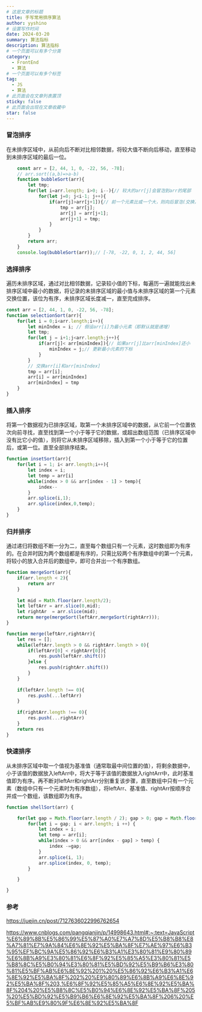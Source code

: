 ```yaml
---
# 这是文章的标题
title: 手写常用排序算法
author: yyshino
# 设置写作时间
date: 2024-03-20
summary: 算法指标
description: 算法指标
# 一个页面可以有多个分类
category:
  - FrontEnd
  - 算法
# 一个页面可以有多个标签
tag:
  - JS
  - 算法
# 此页面会在文章列表置顶
sticky: false
# 此页面会出现在文章收藏中
star: false
---
```




### 冒泡排序

在未排序区域中，从前向后不断对比相邻数据，将较大值不断向后移动，直至移动到未排序区域的最后一位。

```js
    const arr = [2, 44, 1, 0, -22, 56, -78];
    // arr.sort((a,b)=>a-b)
    function bubbleSort(arr){
        let tmp;
        for(let i=arr.length; i>0; i--){// 较大的arr[j]会冒泡到arr的尾部
            for(let j=0; j<i-1; j++){
                if(arr[j]>arr[j+1]){// 前一个元素比或一个大，则向后冒泡(交换)
                    tmp = arr[j];
                    arr[j] = arr[j+1];
                    arr[j+1] = tmp;
                }
            }
        }
        return arr;
    }
    console.log(bubbleSort(arr));// [-78, -22, 0, 1, 2, 44, 56]
```



### 选择排序

遍历未排序区域，通过对比相邻数据，记录较小值的下标，每遍历一遍就能找出未排序区域中最小的数据，将记录的未排序区域的最小值与未排序区域的第一个元素交换位置，该位为有序，未排序区域长度减一，直至完成排序。

```js
const arr = [2, 44, 1, 0, -22, 56, -78];
function selectionSort(arr){
	for(let i = 0;i<arr.length;i++){
		let minIndex = i; // 假设arr[i]为最小元素（即默认就是递增）
		let tmp;
		for(let j = i+1;j<arr.length;j++){ 
			if(arr[j]< arr[minIndex]){// 如果arr[j]比arr[minIndex]还小
				minIndex = j;// 更新最小元素的下标
			}
		}
		// 交换arr[i]和arr[minIndex]
		tmp = arr[i];
		arr[i] = arr[minIndex]
		arr[minIndex] = tmp
	}
}
```



### 插入排序

将第一个数据视为已排序区域，取第一个未排序区域中的数据，从它前一个位置依次向前寻找，直至找到第一个小于等于它的数据，或超出数组范围（已排序区域中没有比它小的值），则将它从未排序区域移除，插入到第一个小于等于它的位置后，或第一位。直至全部排序结束。

```js
function insetSort(arr){
	for(let i = 1; i< arr.length;i++){
        let index = i;
        let temp = arr[i]
        while(index > 0 && arr[index - 1] > temp){
            index--
        }
        arr.splice(i,1);
        arr.splice(index,0,temp);
    }
}
```



### 归并排序

通过递归将数组不断一分为二，直至每个数组只有一个元素，这时数组即为有序的。在合并时因为两个数组都是有序的，只需比较两个有序数组中的第一个元素，将较小的放入合并后的数组中，即可合并出一个有序数组。

```js
function mergeSort(arr){
	if(arr.length < 2){
		return arr
	}
	
	let mid = Math.floor(arr.length/2);
	let leftArr = arr.slice(0,mid);
	let rightAr  = arr.slice(mid);
	return merge(mergeSort(leftArr,mergeSort(rightArr)));
}

function merge(leftArr,rightArr){
    let res = [];
    while(leftArr.length > 0 && rightArr.length > 0){
		if(leftArr[0] < rightArr[0]){
            res.push(leftArr.shift())
        }else {
            res.push(rightArr.shift())
        }
    }
    
    if(leftArr.length !== 0){
        res.push(...leftArr)
    }
    
    if(rightArr.length !== 0){
        res.push(...rightArr)
    }
    return res
}
```



### 快速排序

从未排序区域中取一个值视为基准值（通常取最中间位置的值），将剩余数据中，小于该值的数据放入leftArr中，将大于等于该值的数据放入rightArr中，此时基准值即为有序。再不断对leftArr和rightArr分别重复该步骤，直至数组中只有一个元素（数组中只有一个元素时为有序数组），将leftArr、基准值、rightArr按顺序合并成一个数组，该数组即为有序。

```js
function shellSort(arr) {

    for(let gap = Math.floor(arr.length / 2); gap > 0; gap = Math.floor(gap / 2)) {
        for(let i = gap; i < arr.length; i ++) {
            let index = i;
            let temp = arr[i];
            while(index > 0 && arr[index - gap] > temp) {
                index -=gap;
            }
            arr.splice(i, 1);
            arr.splice(index, 0, temp);
        }

    }

}

```





### 参考

https://juejin.cn/post/7127636022996762654

https://www.cnblogs.com/pangqianjin/p/14998643.html#:~:text=JavaScript%E6%89%8B%E5%86%99%E5%87%A0%E7%A7%8D%E5%B8%B8%E8%A7%81%E7%9A%84%E6%8E%92%E5%BA%8F%E7%AE%97%E6%B3%95%EF%BC%9A%E5%86%92%E6%B3%A1%E3%80%81%E9%80%89%E6%8B%A9%E3%80%81%E6%8F%92%E5%85%A5%E3%80%81%E5%B8%8C%E5%B0%94%E3%80%81%E5%BD%92%E5%B9%B6%E3%80%81%E5%BF%AB%E6%8E%92%201%20%E5%86%92%E6%B3%A1%E6%8E%92%E5%BA%8F%202%20%E9%80%89%E6%8B%A9%E6%8E%92%E5%BA%8F%203,%E6%8F%92%E5%85%A5%E6%8E%92%E5%BA%8F%204%20%E5%B8%8C%E5%B0%94%E6%8E%92%E5%BA%8F%205%20%E5%BD%92%E5%B9%B6%E6%8E%92%E5%BA%8F%206%20%E5%BF%AB%E9%80%9F%E6%8E%92%E5%BA%8F